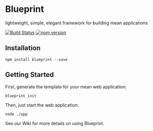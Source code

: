 Blueprint
================

lightweight, simple, elegant framework for building mean applications

[![Build Status](https://travis-ci.org/onehilltech/blueprint.svg?branch=master)](https://travis-ci.org/onehilltech/blueprint)
[![npm version](https://img.shields.io/npm/v/blueprint.svg)](https://npmjs.org/package/blueprint)


Installation
----------------

    npm install blueprint --save
    
Getting Started
----------------

First, generate the template for your mean web application:

    blueprint init

Then, just start the web application:

    node ./app
    
See our Wiki for more details on using Blueprint.
